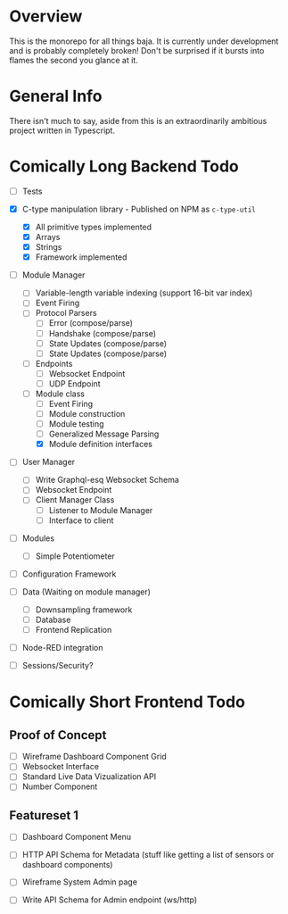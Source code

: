 # Overview
This is the monorepo for all things baja. It is currently under development and is probably completely broken! Don't be surprised if it bursts into flames the second you glance at it. 

# General Info
There isn't much to say, aside from this is an extraordinarily ambitious project written in Typescript. 

# Comically Long Backend Todo 
- [ ] Tests 
- [x] C-type manipulation library - Published on NPM as ``c-type-util``
    - [x] All primitive types implemented
    - [x] Arrays
    - [x] Strings
    - [x] Framework implemented

- [ ] Module Manager
    - [ ] Variable-length variable indexing (support 16-bit var index)
    - [ ] Event Firing
    - [ ] Protocol Parsers
        - [ ] Error (compose/parse)
        - [ ] Handshake (compose/parse)
        - [ ] State Updates (compose/parse)
        - [ ] State Updates (compose/parse)
    - [ ] Endpoints
        - [ ] Websocket Endpoint
        - [ ] UDP Endpoint
    - [ ] Module class
        - [ ] Event Firing
        - [ ] Module construction
        - [ ] Module testing
        - [ ] Generalized Message Parsing
        - [x] Module definition interfaces

- [ ] User Manager
  - [ ] Write Graphql-esq Websocket Schema
  - [ ] Websocket Endpoint
  - [ ] Client Manager Class
    - [ ] Listener to Module Manager
    - [ ] Interface to client

- [ ] Modules
    - [ ] Simple Potentiometer

- [ ] Configuration Framework

- [ ] Data (Waiting on module manager)
    - [ ] Downsampling framework
    - [ ] Database 
    - [ ] Frontend Replication
    
- [ ] Node-RED integration
  
- [ ] Sessions/Security?


# Comically Short Frontend Todo 

## Proof of Concept
- [ ] Wireframe Dashboard Component Grid
- [ ] Websocket Interface
- [ ] Standard Live Data Vizualization API
- [ ] Number Component

## Featureset 1
- [ ] Dashboard Component Menu
- [ ] HTTP API Schema for Metadata (stuff like getting a list of sensors or dashboard components)
- [ ] Wireframe System Admin page
- [ ] Write API Schema for Admin endpoint (ws/http)
  

